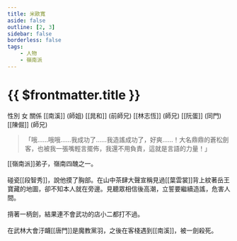 ```yaml
---
title: 米歐寬
aside: false
outline: [2, 3]
sidebar: false
borderless: false
tags:
    - 人物
    - 嶺南派
---
```


# {{ $frontmatter.title }}

<ChTabs position="bottom">
    <ChTab title="米歐寬">
        <Ch src='/images/characters/lingnan_trainee/trainee3_normal.webp' position='right'/>
        <ChName nameZh='米歐寬' nameEn='Mi O Kuan' position='right' />
        <ChTable>
            <ChTr>
                <ChTd isTitle=true>
                    性別
                </ChTd>
                <ChTd>
                    女
                </ChTd>
            </ChTr>
            <ChTr>
                <ChTd isTitle=true position='center'>
                    關係
                </ChTd>
            </ChTr>
            <ChTr>
                <ChTd position='center'>
                    [[南溪]] (師姐)
                </ChTd>
            </ChTr>
            <ChTr>
                <ChTd position='center'>
                    [[晁和]] (前師兄)
                </ChTd>
            </ChTr>
            <ChTr>
                <ChTd position='center'>
                    [[林志恆]] (師兄)
                </ChTd>
            </ChTr>
            <ChTr>
                <ChTd position='center'>
                    [[阮蛋]] (同門)
                </ChTd>
            </ChTr>
            <ChTr>
                <ChTd position='center'>
                    [[陳倔]] (師兄)
                </ChTd>
            </ChTr>
        </ChTable>
    </ChTab>
</ChTabs>

> 「哦……哦哦……我成功了……我造謠成功了，好爽……！大名鼎鼎的蒼松劍客，也被我一張嘴輕言擺佈，我還不用負責，這就是言語的力量！」

[[嶺南派]]弟子，嶺南四醜之一。
<br><br>
碰瓷[[段智秀]]，說他摸了胸部。在山中茶肆大聲宣稱見過[[葉雲裳]]背上紋著岳王寶藏的地圖，卻不知本人就在旁邊。見聽眾相信後高潮，立誓要繼續造謠，危害人間。
<br><br>
揹著一柄劍，結果連不會武功的店小二都打不過。
<br><br>
在武林大會汙衊[[唐門]]是魔教黨羽，之後在客棧遇到[[南溪]]，被一劍殺死。